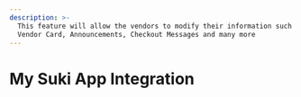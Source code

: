 ```yaml
---
description: >-
  This feature will allow the vendors to modify their information such as Custom
  Vendor Card, Announcements, Checkout Messages and many more
---
```


# My Suki App Integration

###
